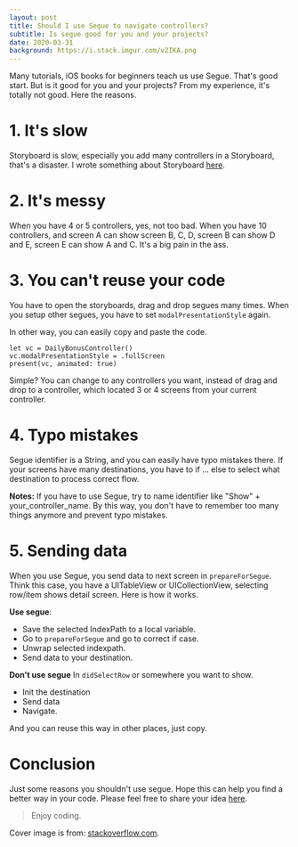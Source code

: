 ```yaml
---
layout: post
title: Should I use Segue to navigate controllers?
subtitle: Is segue good for you and your projects?
date: 2020-03-31
background: https://i.stack.imgur.com/v2IKA.png
---
```


Many tutorials, iOS books for beginners teach us use Segue. That's good start. But is it good for you and your projects? From my experience, it's totally not good. Here the reasons. 
# 1. It's slow
Storyboard is slow, especially you add many controllers in a Storyboard, that's a disaster. I wrote something about Storyboard [here](https://www.codementor.io/@nguyentruongky/auto-layout-with-storyboard-and-programmatically-r1zuvtzbk).
# 2. It's messy 
When you have 4 or 5 controllers, yes, not too bad. When you have 10 controllers, and screen A can show screen B, C, D, screen B can show D and E, screen E can show A and C. It's a big pain in the ass. 

# 3. You can't reuse your code
You have to open the storyboards, drag and drop segues many times. When you setup other segues, you have to set `modalPresentationStyle` again.

In other way, you can easily copy and paste the code. 

```
let vc = DailyBonusController()
vc.modalPresentationStyle = .fullScreen
present(vc, animated: true)
```
Simple? You can change to any controllers you want, instead of drag and drop to a controller, which located 3 or 4 screens from your current controller. 


# 4. Typo mistakes 
Segue identifier is a String, and you can easily have typo mistakes there. If your screens have many destinations, you have to if ... else to select what destination to process correct flow. 

**Notes:**
If you have to use Segue, try to name identifier like "Show" + your_controller_name. By this way, you don't have to remember too many things anymore and prevent typo mistakes. 

# 5. Sending data
When you use Segue, you send data to next screen in `prepareForSegue`. 
Think this case, you have a UITableView or UICollectionView, selecting row/item shows detail screen. Here is how it works. 

**Use segue**: 
- Save the selected IndexPath to a local variable. 
- Go to `prepareForSegue` and go to correct if case. 
- Unwrap selected indexpath. 
- Send data to your destination. 

**Don't use segue** 
In `didSelectRow` or somewhere you want to show. 
- Init the destination
- Send data
- Navigate.

And you can reuse this way in other places, just copy. 

# Conclusion 
Just some reasons you shouldn't use segue. Hope this can help you find a better way in your code. Please feel free to share your idea [here](https://github.com/nguyentruongky/nguyentruongky.github.io/issues/3).

> Enjoy coding. 

Cover image is from: [stackoverflow.com](https://stackoverflow.com/questions/16085735/using-storyboards-to-navigate-a-complex-set-of-views-unwind-segue-is-not-enough).

